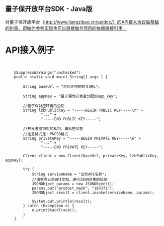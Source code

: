 ## 量子保开放平台SDK - Java版
对量子保开放平台（http://www.liangzibao.cn/apidoc/）的API接入协议做基础的封装，即做为参考实现也可以直接做为项目的依赖直接引用。

# API接入例子
<pre><code>

    @SuppressWarnings("unchecked")
    public static void main( String[] args ) {

        String baseUrl = "对应环境的网关URL";

        String appKey = "量子保为开发者分配的app_key";

        //量子保对应环境的公钥
        String lzbPublicKey = "-----BEGIN PUBLIC KEY-----\n" +
                "..." +
                "-----END PUBLIC KEY-----";

        //开发者密钥对的私钥，请私密保管
        //注意格式是：PKCS8格式
        String privateKey = "-----BEGIN PRIVATE KEY-----\n" +
                "..." +
                "-----END PRIVATE KEY-----";

        Client client = new Client(baseUrl, privateKey, lzbPublicKey, appKey);

        try {
            String serviceName = "业务API名称";
            //请参考业务API文档，进行JSON对象的组装
            JSONObject params = new JSONObject();
            params.put("product_mask", "184371");
            JSONObject result = client.invoke(serviceName, params);

            System.out.println(result);
        } catch (Exception e) {
            e.printStackTrace();
        }
    }

</code></pre>
